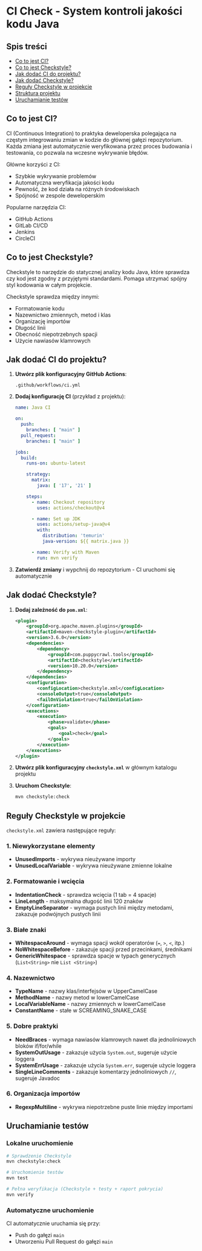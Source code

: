 # CI Check - System kontroli jakości kodu Java

## Spis treści

- [Co to jest CI?](#co-to-jest-ci)
- [Co to jest Checkstyle?](#co-to-jest-checkstyle)
- [Jak dodać CI do projektu?](#jak-dodać-ci-do-projektu)
- [Jak dodać Checkstyle?](#jak-dodać-checkstyle)
- [Reguły Checkstyle w projekcie](#reguły-checkstyle-w-projekcie)
- [Struktura projektu](#struktura-projektu)
- [Uruchamianie testów](#uruchamianie-testów)

## Co to jest CI?

CI (Continuous Integration) to praktyka deweloperska polegająca na częstym integrowaniu zmian w kodzie do głównej gałęzi
repozytorium. Każda zmiana jest automatycznie weryfikowana przez proces budowania i testowania, co pozwala na wczesne
wykrywanie błędów.

Główne korzyści z CI:

- Szybkie wykrywanie problemów
- Automatyczna weryfikacja jakości kodu
- Pewność, że kod działa na różnych środowiskach
- Spójność w zespole deweloperskim

Popularne narzędzia CI:

* GitHub Actions
* GitLab CI/CD
* Jenkins
* CircleCI

## Co to jest Checkstyle?

Checkstyle to narzędzie do statycznej analizy kodu Java, które sprawdza czy kod jest zgodny z przyjętymi standardami.
Pomaga utrzymać spójny styl kodowania w całym projekcie.

Checkstyle sprawdza między innymi:

- Formatowanie kodu
- Nazewnictwo zmiennych, metod i klas
- Organizację importów
- Długość linii
- Obecność niepotrzebnych spacji
- Użycie nawiasów klamrowych

## Jak dodać CI do projektu?

1. **Utwórz plik konfiguracyjny GitHub Actions**:
   ```
   .github/workflows/ci.yml
   ```

2. **Dodaj konfigurację CI** (przykład z projektu):
   ```yaml
   name: Java CI

   on:
     push:
       branches: [ "main" ]
     pull_request:
       branches: [ "main" ]

   jobs:
     build:
       runs-on: ubuntu-latest

       strategy:
         matrix:
           java: [ '17', '21' ]

       steps:
         - name: Checkout repository
           uses: actions/checkout@v4

         - name: Set up JDK
           uses: actions/setup-java@v4
           with:
             distribution: 'temurin'
             java-version: ${{ matrix.java }}

         - name: Verify with Maven
           run: mvn verify
   ```

3. **Zatwierdź zmiany** i wypchnij do repozytorium - CI uruchomi się automatycznie

## Jak dodać Checkstyle?

1. **Dodaj zależność do `pom.xml`**:
   ```xml
   <plugin>
       <groupId>org.apache.maven.plugins</groupId>
       <artifactId>maven-checkstyle-plugin</artifactId>
       <version>3.6.0</version>
       <dependencies>
           <dependency>
               <groupId>com.puppycrawl.tools</groupId>
               <artifactId>checkstyle</artifactId>
               <version>10.20.0</version>
           </dependency>
       </dependencies>
       <configuration>
           <configLocation>checkstyle.xml</configLocation>
           <consoleOutput>true</consoleOutput>
           <failOnViolation>true</failOnViolation>
       </configuration>
       <executions>
           <execution>
               <phase>validate</phase>
               <goals>
                   <goal>check</goal>
               </goals>
           </execution>
       </executions>
   </plugin>
   ```

2. **Utwórz plik konfiguracyjny `checkstyle.xml`** w głównym katalogu projektu

3. **Uruchom Checkstyle**:
   ```bash
   mvn checkstyle:check
   ```

## Reguły Checkstyle w projekcie

`checkstyle.xml` zawiera następujące reguły:

### 1. Niewykorzystane elementy

- **UnusedImports** - wykrywa nieużywane importy
- **UnusedLocalVariable** - wykrywa nieużywane zmienne lokalne

### 2. Formatowanie i wcięcia

- **IndentationCheck** - sprawdza wcięcia (1 tab = 4 spacje)
- **LineLength** - maksymalna długość linii 120 znaków
- **EmptyLineSeparator** - wymaga pustych linii między metodami, zakazuje podwójnych pustych linii

### 3. Białe znaki

- **WhitespaceAround** - wymaga spacji wokół operatorów (`=`, `>`, `<`, itp.)
- **NoWhitespaceBefore** - zakazuje spacji przed przecinkami, średnikami
- **GenericWhitespace** - sprawdza spacje w typach generycznych (`List<String>` nie `List <String>`)

### 4. Nazewnictwo

- **TypeName** - nazwy klas/interfejsów w UpperCamelCase
- **MethodName** - nazwy metod w lowerCamelCase
- **LocalVariableName** - nazwy zmiennych w lowerCamelCase
- **ConstantName** - stałe w SCREAMING_SNAKE_CASE

### 5. Dobre praktyki

- **NeedBraces** - wymaga nawiasów klamrowych nawet dla jednoliniowych bloków if/for/while
- **SystemOutUsage** - zakazuje użycia `System.out`, sugeruje użycie loggera
- **SystemErrUsage** - zakazuje użycia `System.err`, sugeruje użycie loggera
- **SingleLineComments** - zakazuje komentarzy jednoliniowych `//`, sugeruje Javadoc

### 6. Organizacja importów

- **RegexpMultiline** - wykrywa niepotrzebne puste linie między importami

## Uruchamianie testów

### Lokalne uruchomienie

```bash
# Sprawdzenie Checkstyle
mvn checkstyle:check

# Uruchomienie testów
mvn test

# Pełna weryfikacja (Checkstyle + testy + raport pokrycia)
mvn verify
```

### Automatyczne uruchomienie

CI automatycznie uruchamia się przy:

- Push do gałęzi `main`
- Utworzeniu Pull Request do gałęzi `main`
